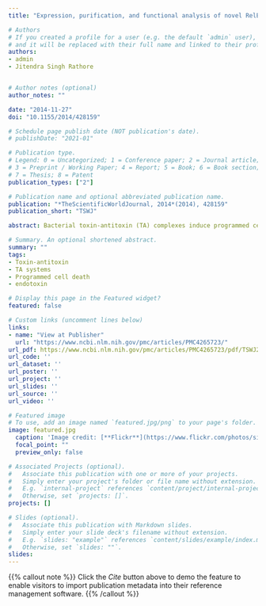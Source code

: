 ```yaml
---
title: "Expression, purification, and functional analysis of novel RelE operon from *X. nematophila*"

# Authors
# If you created a profile for a user (e.g. the default `admin` user), write the username (folder name) here 
# and it will be replaced with their full name and linked to their profile.
authors:
- admin
- Jitendra Singh Rathore


# Author notes (optional)
author_notes: ""

date: "2014-11-27"
doi: "10.1155/2014/428159"

# Schedule page publish date (NOT publication's date).
# publishDate: "2021-01"

# Publication type.
# Legend: 0 = Uncategorized; 1 = Conference paper; 2 = Journal article;
# 3 = Preprint / Working Paper; 4 = Report; 5 = Book; 6 = Book section;
# 7 = Thesis; 8 = Patent
publication_types: ["2"]

# Publication name and optional abbreviated publication name.
publication: "*TheScientificWorldJournal, 2014*(2014), 428159"
publication_short: "TSWJ"

abstract: Bacterial toxin-antitoxin (TA) complexes induce programmed cell death and also function to relieve cell from stress by various response mechanisms. *Escherichia coli* RelB-RelE TA complex consists of a RelE toxin functionally counteracted by RelB antitoxin. In the present study, a novel homolog of RelE toxin designated as Xn-relE toxin from *Xenorhabdus nematophila* possessing its own antitoxin designated as Xn-relEAT has been identified. Expression and purification of recombinant proteins under native conditions with GST and Ni-NTA chromatography prove the existence of novel TA module. The expression of recombinant Xn-relE under tightly regulated ara promoter in *E. coli* Top 10 cells confirms its toxic nature in endogenous toxicity assay. The neutralization activity in endogenous toxicity assay by Xn-relEAT antitoxin confirms its antidote nature when studying the whole TA operon under ara regulated promoter. This study promotes newly discovered TA module to be regarded as important as other proteins of type II toxin-antitoxin system.

# Summary. An optional shortened abstract.
summary: ""
tags:
- Toxin-antitoxin
- TA systems
- Programmed cell death
- endotoxin

# Display this page in the Featured widget?
featured: false

# Custom links (uncomment lines below)
links:
- name: "View at Publisher"
  url: "https://www.ncbi.nlm.nih.gov/pmc/articles/PMC4265723/"
url_pdf: https://www.ncbi.nlm.nih.gov/pmc/articles/PMC4265723/pdf/TSWJ2014-428159.pdf
url_code: ''
url_dataset: ''
url_poster: ''
url_project: ''
url_slides: ''
url_source: ''
url_video: ''

# Featured image
# To use, add an image named `featured.jpg/png` to your page's folder. 
image: featured.jpg
  caption: 'Image credit: [**Flickr**](https://www.flickr.com/photos/sierraclub/5614958114)' 
  focal_point: ""
  preview_only: false

# Associated Projects (optional).
#   Associate this publication with one or more of your projects.
#   Simply enter your project's folder or file name without extension.
#   E.g. `internal-project` references `content/project/internal-project/index.md`.
#   Otherwise, set `projects: []`.
projects: []

# Slides (optional).
#   Associate this publication with Markdown slides.
#   Simply enter your slide deck's filename without extension.
#   E.g. `slides: "example"` references `content/slides/example/index.md`.
#   Otherwise, set `slides: ""`.
slides:
---
```


{{% callout note %}}
Click the *Cite* button above to demo the feature to enable visitors to import publication metadata into their reference management software.
{{% /callout %}}
